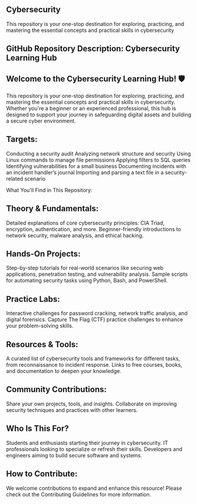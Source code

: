 ## Cybersecurity
This repository is your one-stop destination for exploring, practicing, and mastering the essential concepts and practical skills in cybersecurity

## GitHub Repository Description: Cybersecurity Learning Hub
## Welcome to the Cybersecurity Learning Hub! 🛡️

This repository is your one-stop destination for exploring, practicing, and mastering the essential concepts and practical skills in cybersecurity. Whether you're a beginner or an experienced professional, this hub is designed to support your journey in safeguarding digital assets and building a secure cyber environment.

## Targets:
Conducting a security audit
Analyzing network structure and security
Using Linux commands to manage file permissions
Applying filters to SQL queries
Identifying vulnerabilities for a small business
Documenting incidents with an incident handler’s journal 
Importing and parsing a text file in a security-related scenario

What You'll Find in This Repository:
## Theory & Fundamentals:

Detailed explanations of core cybersecurity principles: CIA Triad, encryption, authentication, and more.
Beginner-friendly introductions to network security, malware analysis, and ethical hacking.

## Hands-On Projects:

Step-by-step tutorials for real-world scenarios like securing web applications, penetration testing, and vulnerability analysis.
Sample scripts for automating security tasks using Python, Bash, and PowerShell.

## Practice Labs:

Interactive challenges for password cracking, network traffic analysis, and digital forensics.
Capture The Flag (CTF) practice challenges to enhance your problem-solving skills.

## Resources & Tools:

A curated list of cybersecurity tools and frameworks for different tasks, from reconnaissance to incident response.
Links to free courses, books, and documentation to deepen your knowledge.

## Community Contributions:

Share your own projects, tools, and insights.
Collaborate on improving security techniques and practices with other learners.

## Who Is This For?
Students and enthusiasts starting their journey in cybersecurity.
IT professionals looking to specialize or refresh their skills.
Developers and engineers aiming to build secure software and systems.

## How to Contribute:
We welcome contributions to expand and enhance this resource! Please check out the Contributing Guidelines for more information.

